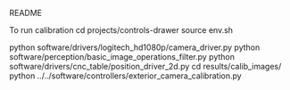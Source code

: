 README

To run calibration
cd projects/controls-drawer
source env.sh

python software/drivers/logitech_hd1080p/camera_driver.py
python software/perception/basic_image_operations_filter.py
python software/drivers/cnc_table/position_driver_2d.py
cd results/calib_images/
python ../../software/controllers/exterior_camera_calibration.py
